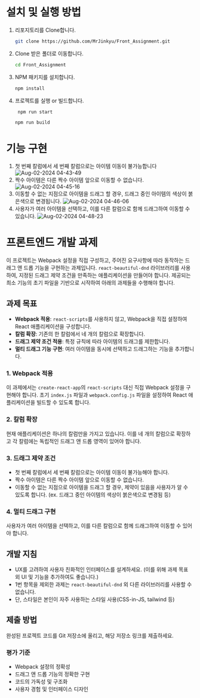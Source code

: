 # 설치 및 실행 방법 

1. 리포지토리를 Clone합니다.
   ```sh
   git clone https://github.com/MrJinkyu/Front_Assignment.git
   ```
2. Clone 받은 폴더로 이동합니다.
   ```sh
   cd Front_Assignment
   ```
3. NPM 패키지를 설치합니다.
   ```sh
   npm install
   ```
4. 프로젝트를 실행 or 빌드합니다.
   ```sh
    npm run start
   ```

   ```sh
   npm run build
   ```

# 기능 구현
1. 첫 번째 칼럼에서 세 번째 칼럼으로는 아이템 이동이 불가능합니다
![Aug-02-2024 04-43-49](https://github.com/user-attachments/assets/78f338e3-dd74-4ed4-a3d7-00e5cb9d87ed)
2. 짝수 아이템은 다른 짝수 아이템 앞으로 이동할 수 없습니다.
![Aug-02-2024 04-45-16](https://github.com/user-attachments/assets/d817802b-5711-4d3d-ad52-11ddb054ff31)
3. 이동할 수 없는 지점으로 아이템을 드래그 할 경우, 드래그 중인 아이템의 색상이 붉은색으로 변경됩니다.
![Aug-02-2024 04-46-06](https://github.com/user-attachments/assets/931cc5db-1de4-4374-89fb-c7bba22f6491)
4. 사용자가 여러 아이템을 선택하고, 이를 다른 칼럼으로 함께 드래그하여 이동할 수 있습니다.
![Aug-02-2024 04-48-23](https://github.com/user-attachments/assets/61bdac1d-d6b6-4087-a4f6-304507c02120)

# 프론트엔드 개발 과제

이 프로젝트는 Webpack 설정을 직접 구성하고, 주어진 요구사항에 따라 동작하는 드래그 앤 드롭 기능을 구현하는 과제입니다. `react-beautiful-dnd` 라이브러리를 사용하여, 지정된 드래그 제약 조건을 만족하는 애플리케이션을 만들어야 합니다. 제공되는 최소 기능의 초기 파일을 기반으로 시작하여 아래의 과제들을 수행해야 합니다.

## 과제 목표

- **Webpack 적용**: `react-scripts`를 사용하지 않고, Webpack을 직접 설정하여 React 애플리케이션을 구성합니다.
- **칼럼 확장**: 기존의 한 칼럼에서 네 개의 칼럼으로 확장합니다.
- **드래그 제약 조건 적용**: 특정 규칙에 따라 아이템의 드래그를 제한합니다.
- **멀티 드래그 기능 구현**: 여러 아이템을 동시에 선택하고 드래그하는 기능을 추가합니다.

### 1. Webpack 적용

이 과제에서는 `create-react-app`의 `react-scripts` 대신 직접 Webpack 설정을 구현해야 합니다. 초기 `index.js` 파일과 `webpack.config.js` 파일을 설정하여 React 애플리케이션을 빌드할 수 있도록 합니다.

### 2. 칼럼 확장

현재 애플리케이션은 하나의 칼럼만을 가지고 있습니다. 이를 네 개의 칼럼으로 확장하고 각 칼럼에는 독립적인 드래그 앤 드롭 영역이 있어야 합니다.

### 3. 드래그 제약 조건

- 첫 번째 칼럼에서 세 번째 칼럼으로는 아이템 이동이 불가능해야 합니다.
- 짝수 아이템은 다른 짝수 아이템 앞으로 이동할 수 없습니다.
- 이동할 수 없는 지점으로 아이템을 드래그 할 경우, 제약이 있음을 사용자가 알 수 있도록 합니다.
  (ex. 드래그 중인 아이템의 색상이 붉은색으로 변경됨 등)

### 4. 멀티 드래그 구현

사용자가 여러 아이템을 선택하고, 이를 다른 칼럼으로 함께 드래그하여 이동할 수 있어야 합니다.

## 개발 지침

- UX를 고려하여 사용자 친화적인 인터페이스를 설계하세요. (이를 위해 과제 목표 외 UI 및 기능을 추가하여도 좋습니다.)
- 1번 항목을 제외한 과제는 `react-beautiful-dnd` 외 다른 라이브러리를 사용할 수 없습니다.
- 단, 스타일은 본인이 자주 사용하는 스타일 사용(CSS-in-JS, tailwind 등)

## 제출 방법

완성된 프로젝트 코드를 Git 저장소에 올리고, 해당 저장소 링크를 제출하세요.

### 평가 기준

- Webpack 설정의 정확성
- 드래그 앤 드롭 기능의 정확한 구현
- 코드의 가독성 및 구조화
- 사용자 경험 및 인터페이스 디자인

